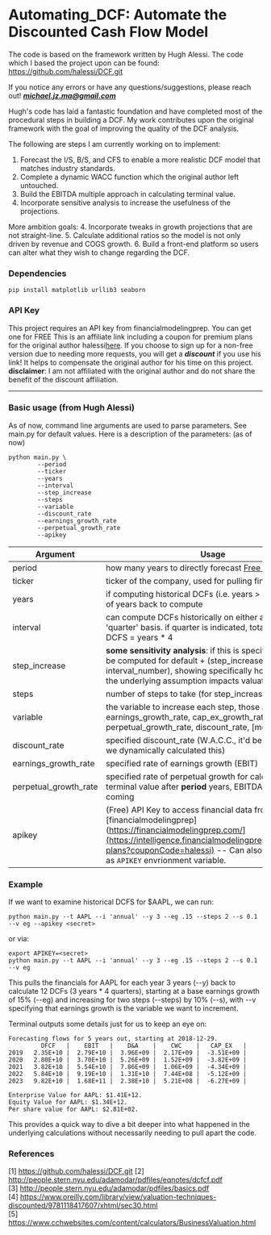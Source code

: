 # Automating_DCF: Automate the Discounted Cash Flow Model

The code is based on the framework written by Hugh Alessi. The code which I based the project upon can be found: https://github.com/halessi/DCF.git

If you notice any errors or have any questions/suggestions, please reach out! ***michael.jz.ma@gmail.com*** 

Hugh's code has laid a fantastic foundation and have completed most of the procedural steps in building a DCF. My work contributes upon the original framework with the goal of improving the quality of the DCF analysis.

The following are steps I am currently working on to implement:
1. Forecast the I/S, B/S, and CFS to enable a more realistic DCF model that matches industry standards.
2. Complete a dynamic WACC function which the original author left untouched.
3. Build the EBITDA multiple approach in calculating terminal value.
4. Incorporate sensitive analysis to increase the usefulness of the projections.

More ambition goals:
4. Incorporate tweaks in growth projections that are not straight-line. 
5. Calculate additional ratios so the model is not only driven by revenue and COGS growth. 
6. Build a front-end platform so users can alter what they wish to change regarding the DCF.

### Dependencies

```pip install matplotlib urllib3 seaborn```

### API Key

This project requires an API key from financialmodelingprep. You can get one for FREE 
This is an affiliate link including a coupon for premium plans for the original author halessi[here](https://intelligence.financialmodelingprep.com/pricing-plans?couponCode=halessi). 
If you choose to sign up for a non-free version due to needing more requests, you will get a ***discount*** if you use his link! It helps to compensate the original author for his time on this project. 
**disclaimer**: I am not affiliated with the original author and do not share the benefit of the discount affiliation. 

-------------------------------------------------------------------------------------------------------------------------------------------------------------------------------------------------------------
### Basic usage (from Hugh Alessi)

As of now, command line arguments are used to parse parameters. See main.py for default values. Here is a description of the parameters: (as of now)

```
python main.py \
        --period        
        --ticker        
        --years         
        --interval      
        --step_increase 
        --steps         
        --variable      
        --discount_rate 
        --earnings_growth_rate 
        --perpetual_growth_rate
        --apikey
```

  Argument              | Usage          
----------------------- | ------------------
period                  | how many years to directly forecast [Free Cash Flows](https://financeformulas.net/Free-Cash-Flow-to-Firm.html)
ticker                  | ticker of the company, used for pulling financials
years                   | if computing historical DCFs (i.e. years > 1), the number of years back to compute
interval                | can compute DCFs historically on either an 'annual' or 'quarter' basis. if quarter is indicated, total number of DCFS = years * 4
step_increase           | __some sensitivity analysis__: if this is specified, DCFs will be computed for default + (step_increase * interval_number), showing specifically how changing the underlying assumption impacts valuation
steps                   | number of steps to take (for step_increase)
variable                | the variable to increase each step, those available are: earnings_growth_rate, cap_ex_growth_rate, perpetual_growth_rate, discount_rate, [more to come..]
discount_rate           | specified discount_rate (W.A.C.C., it'd be nice (i think) if we dynamically calculated this)
earnings_growth_rate    | specified rate of earnings growth (EBIT)
perpetual_growth_rate   | specified rate of perpetual growth for calculating terminal value after __period__ years, EBITDA multiples coming
apikey                  | (Free) API Key to access financial data from [financialmodelingprep](https://financialmodelingprep.com/](https://intelligence.financialmodelingprep.com/pricing-plans?couponCode=halessi) -- Can also be provided as `APIKEY` envrionment variable.

### Example

If we want to examine historical DCFS for $AAPL, we can run:

```python main.py --t AAPL --i 'annual' --y 3 --eg .15 --steps 2 --s 0.1 --v eg --apikey <secret>```

or via:
```
export APIKEY=<secret>
python main.py --t AAPL --i 'annual' --y 3 --eg .15 --steps 2 --s 0.1 --v eg
```


This pulls the financials for AAPL for each year 3 years (--y) back to calculate 12 DCFs (3 years * 4 quarters), starting at a base earnings growth of 15% (--eg) and increasing for two steps (--steps) by 10% (--s), with --v specifying that earnings growth is the variable we want to increment. 

Terminal outputs some details just for us to keep an eye on:

```
Forecasting flows for 5 years out, starting at 2018-12-29. 
         DFCF   |    EBIT   |    D&A    |    CWC    |   CAP_EX   | 
2019   2.35E+10 |  2.79E+10 |  3.96E+09 |  2.17E+09 |  -3.51E+09 | 
2020   2.80E+10 |  3.70E+10 |  5.26E+09 |  1.52E+09 |  -3.82E+09 | 
2021   3.82E+10 |  5.54E+10 |  7.86E+09 |  1.06E+09 |  -4.34E+09 | 
2022   5.84E+10 |  9.19E+10 |  1.31E+10 |  7.44E+08 |  -5.12E+09 | 
2023   9.82E+10 |  1.68E+11 |  2.38E+10 |  5.21E+08 |  -6.27E+09 | 

Enterprise Value for AAPL: $1.41E+12. 
Equity Value for AAPL: $1.34E+12. 
Per share value for AAPL: $2.81E+02.
```
This provides a quick way to dive a bit deeper into what happened in the underlying calculations without necessarily needing to pull apart the code. 

### References

[1] https://github.com/halessi/DCF.git
[2] http://people.stern.nyu.edu/adamodar/pdfiles/eqnotes/dcfcf.pdf                                                      
[3] http://people.stern.nyu.edu/adamodar/pdfiles/basics.pdf                                                     
[4] https://www.oreilly.com/library/view/valuation-techniques-discounted/9781118417607/xhtml/sec30.html                     
[5] https://www.cchwebsites.com/content/calculators/BusinessValuation.html
